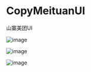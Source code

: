 # CopyMeituanUI
山寨美团UI

![image](https://github.com/JasonliEio/CopyMeituanUI/blob/master/images/1.png?raw=true)

![image](https://github.com/JasonliEio/CopyMeituanUI/blob/master/images/2.png?raw=true)

![image](https://github.com/JasonliEio/CopyMeituanUI/blob/master/images/3.png?raw=true)
